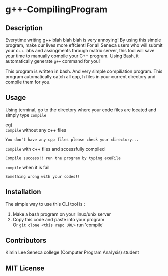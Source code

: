 # g++-CompilingProgram
## Description
Everytime writing g++ blah blah blah is very annoying! By using this simple program, make our lives more effcient!
For all Seneca users who will submit your c++ labs and assingments through matrix server, this tool will save your time to manually compile your C++ program. Using Bash, it automatically generate `g++` command for you!

This program is written in bash. And very simple compiliation program. This program automatically catch all cpp, h files in your current directory and compile them for you.

## Usage

Using terminal, go to the directory where your code files are located and simply type `compile`

eg)<br />
`compile` without any c++ files
```
You don't have any cpp files please check your directory...
```
`compile` with c++ files and sccessfully compiled
```
Compile success!! run the program by typing exeFile
```
`compile` when it is fail
```
Something wrong with your codes!!
```
## Installation

The simple way to use this CLI tool is :<br/>
1. Make a bash program on your linux/unix server<br/>
2. Copy this code and paste into your program<br/>
Or
`git clone <this repo URL>`
run 'compile'
## Contributors

Kimin Lee 
Seneca college (Computer Program Analysis) student

## MIT License
